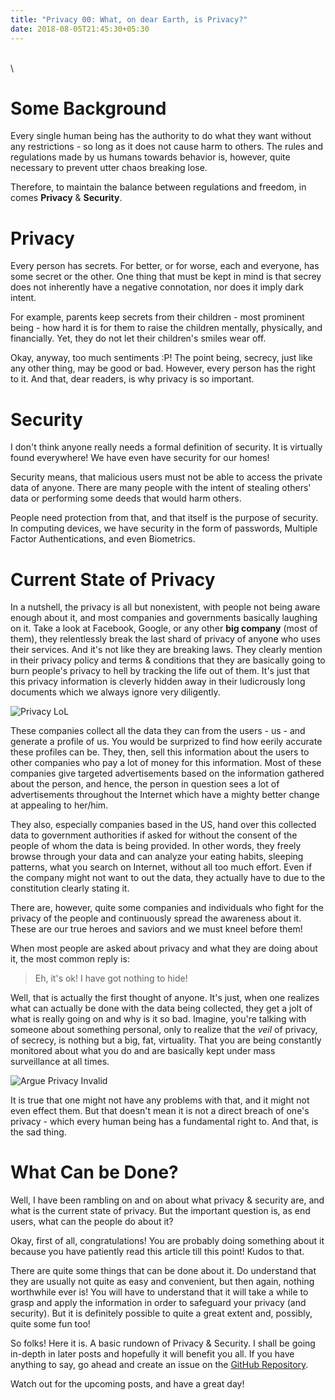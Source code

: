 ```yaml
---
title: "Privacy 00: What, on dear Earth, is Privacy?"
date: 2018-08-05T21:45:30+05:30
---
```


\
\

# Some Background

Every single human being has the authority to do what they want without any restrictions - so long as it does not cause harm to others. The rules and regulations made by us humans towards behavior is, however, quite necessary to prevent utter chaos breaking lose.

Therefore, to maintain the balance between regulations and freedom, in comes **Privacy** & **Security**.

# Privacy

Every person has secrets. For better, or for worse, each and everyone, has some secret or the other. One thing that must be kept in mind is that secrey does not inherently have a negative connotation, nor does it imply dark intent.

For example, parents keep secrets from their children - most prominent being - how hard it is for them to raise the children mentally, physically, and financially. Yet, they do not let their children's smiles wear off.

Okay, anyway, too much sentiments :P! The point being, secrecy, just like any other thing, may be good or bad. However, every person has the right to it. And that, dear readers, is why privacy is so important.

# Security

I don't think anyone really needs a formal definition of security. It is virtually found everywhere! We have even have security for our homes!

Security means, that malicious users must not be able to access the private data of anyone. There are many people with the intent of stealing others' data or performing some deeds that would harm others.

People need protection from that, and that itself is the purpose of security. In computing devices, we have security in the form of passwords, Multiple Factor Authentications, and even Biometrics.

# Current State of Privacy

In a nutshell, the privacy is all but nonexistent, with people not being aware enough about it, and most companies and governments basically laughing on it. Take a look at Facebook, Google, or any other **big company** (most of them), they relentlessly break the last shard of privacy of anyone who uses their services. And it's not like they are breaking laws. They clearly mention in their privacy policy and terms & conditions that they are basically going to burn people's privacy to hell by tracking the life out of them. It's just that this privacy information is cleverly hidden away in their ludicrously long documents which we always ignore very diligently.

![Privacy LoL](/static/img/privacy-lol.jpg)

These companies collect all the data they can from the users - us - and generate a profile of us. You would be surprized to find how eerily accurate these profiles can be. They, then, sell this information about the users to other companies who pay a lot of money for this information. Most of these companies give targeted advertisements based on the information gathered about the person, and hence, the person in question sees a lot of advertisements throughout the Internet which have a mighty better change at appealing to her/him.

They also, especially companies based in the US, hand over this collected data to government authorities if asked for without the consent of the people of whom the data is being provided. In other words, they freely browse through your data and can analyze your eating habits, sleeping patterns, what you search on Internet, without all too much effort. Even if the company might not want to out the data, they actually have to due to the constitution clearly stating it.

There are, however, quite some companies and individuals who fight for the privacy of the people and continuously spread the awareness about it. These are our true heroes and saviors and we must kneel before them!

When most people are asked about privacy and what they are doing about it, the most common reply is:

> Eh, it's ok! I have got nothing to hide!

Well, that is actually the first thought of anyone. It's just, when one realizes what can actually be done with the data being collected, they get a jolt of what is really going on and why is it so bad. Imagine, you're talking with someone about something personal, only to realize that the _veil_ of privacy, of secrecy, is nothing but a big, fat, virtuality. That you are being constantly monitored about what you do and are basically kept under mass surveillance at all times.

![Argue Privacy Invalid](/static/img/argue-privacy-invalid.png)

It is true that one might not have any problems with that, and it might not even effect them. But that doesn't mean it is not a direct breach of one's privacy - which every human being has a fundamental right to. And that, is the sad thing.

# What Can be Done?

Well, I have been rambling on and on about what privacy & security are, and what is the current state of privacy. But the important question is, as end users, what can the people do about it?

Okay, first of all, congratulations! You are probably doing something about it because you have patiently read this article till this point! Kudos to that.

There are quite some things that can be done about it. Do understand that they are usually not quite as easy and convenient, but then again, nothing worthwhile ever is! You will have to understand that it will take a while to grasp and apply the information in order to safeguard your privacy (and security). But it is definitely possible to quite a great extent and, possibly, quite some fun too!

So folks! Here it is. A basic rundown of Privacy & Security. I shall be going in-depth in later posts and hopefully it will benefit you all. If you have anything to say, go ahead and create an issue on the [GitHub Repository](https://github.com/Electrux/blog).

Watch out for the upcoming posts, and have a great day!
